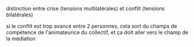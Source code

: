 distinction entre crise (tensions multilatérales) et conflit (tensions bilatérales)

 si le conflit est trop avancé entre 2 personnes, cela sort du champs de compétence de l'animateurice du collectif, et ça doit aller vers le champ de la médiation
